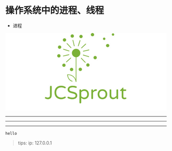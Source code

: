 #                         操作系统中的进程、线程
- 进程

![haha](./../../img/JC.jpeg)

  

----
****
____

```
hello 
```


> tips:
ip: 127\.0\.0\.1
